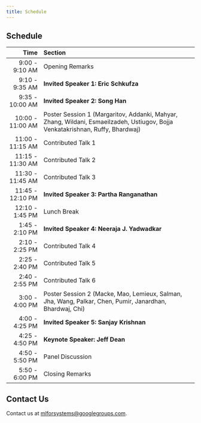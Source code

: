 ```yaml
---
title: Schedule
---
```

<div class="schedule_section">
  <div class="inner clearfix">
    <section class="main-content">
      <h2>Schedule</h2>
      <table class="schedule-table">
        <thead>
          <tr>
            <th style="text-align: right">Time</th>
            <th style="text-align: left">Section</th>
          </tr>
        </thead>
        <tbody>
          <tr>
            <td style="text-align: right">9:00 - 9:10 AM</td>
            <td style="text-align: left">Opening Remarks</td>
          </tr>
          <tr>
            <td style="text-align: right">9:10 - 9:35 AM</td>
            <td style="text-align: left"><b>Invited Speaker 1: Eric Schkufza</b></td>
          </tr>
          <tr>
            <td style="text-align: right">9:35 - 10:00 AM</td>
            <td style="text-align: left"><b>Invited Speaker 2: Song Han</b></td>
          </tr>
          <tr>
            <td style="text-align: right">10:00 - 11:00 AM</td>
            <td style="text-align: left">Poster Session 1 (Margaritov, Addanki, Mahyar, Zhang, Wildani, Esmaeilzadeh, Ustiugov, Bojja Venkatakrishnan, Ruffy, Bhardwaj)</td>
          </tr>
          <tr>
            <td style="text-align: right">11:00 - 11:15 AM</td>
            <td style="text-align: left">Contributed Talk 1</td>
          </tr>
          <tr>
            <td style="text-align: right">11:15 - 11:30 AM</td>
            <td style="text-align: left">Contributed Talk 2</td>
          </tr>
          <tr>
            <td style="text-align: right">11:30 - 11:45 AM</td>
            <td style="text-align: left">Contributed Talk 3</td>
          </tr>
          <tr>
            <td style="text-align: right">11:45 - 12:10 PM</td>
            <td style="text-align: left"><b>Invited Speaker 3: Partha Ranganathan</b></td>
          </tr>
          <tr>
            <td style="text-align: right">12:10 - 1:45 PM</td>
            <td style="text-align: left">Lunch Break</td>
          </tr>
          <tr>
            <td style="text-align: right">1:45 - 2:10 PM</td>
            <td style="text-align: left"><b>Invited Speaker 4: Neeraja J. Yadwadkar</b></td>
          </tr>
          <tr>
            <td style="text-align: right">2:10 - 2:25 PM</td>
            <td style="text-align: left">Contributed Talk 4</td>
          </tr>
          <tr>
            <td style="text-align: right">2:25 - 2:40 PM</td>
            <td style="text-align: left">Contributed Talk 5</td>
          </tr>
          <tr>
            <td style="text-align: right">2:40 - 2:55 PM</td>
            <td style="text-align: left">Contributed Talk 6</td>
          </tr>
          <tr>
            <td style="text-align: right">3:00 - 4:00 PM</td>
            <td style="text-align: left">Poster Session 2 (Macke, Mao, Lemieux, Salman, Jha, Wang, Palkar, Chen, Pumir, Janardhan, Bhardwaj, Chi)</td>
          </tr>
          <tr>
            <td style="text-align: right">4:00 - 4:25 PM</td>
            <td style="text-align: left"><b>Invited Speaker 5: Sanjay Krishnan</b></td>
          </tr>
          <tr>
            <td style="text-align: right">4:25 - 4:50 PM</td>
            <td style="text-align: left"><b>Keynote Speaker: Jeff Dean</b></td>
          </tr>
          <tr>
            <td style="text-align: right">4:50 - 5:50 PM</td>
            <td style="text-align: left">Panel Discussion</td>
          </tr>
          <tr>
            <td style="text-align: right">5:50 - 6:00 PM</td>
            <td style="text-align: left">Closing Remarks</td>
          </tr>
        </tbody>
      </table>
    </section>
  </div>
</div>
<div class="contact-us-section">
    <div class="inner clearfix">
        <section class="main-content">
            <h2>Contact Us</h2>
            <p>
                Contact us at <a href="mailto:mlforsystems@googlegroups.com">mlforsystems@googlegroups.com</a>.
            </p>
        </section>
    </div>
</div>
